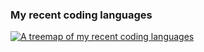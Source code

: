 ### My recent coding languages

[![A treemap of my recent coding languages](https://github-language-stats.lizhen.workers.dev/languages.svg?date=20231004)](https://github.com/li3zhen1/Github-Readme-Langugae-Treemap)
